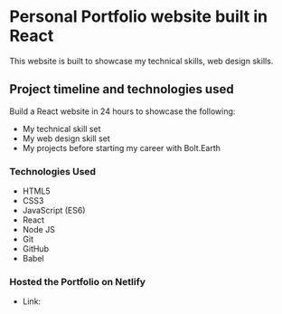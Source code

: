 # Personal Portfolio website built in React

This website is built to showcase my technical skills, web design skills.


## Project timeline and technologies used

Build a React website in 24 hours to showcase the following:
* My technical skill set
* My web design skill set
* My projects before starting my career with Bolt.Earth


### Technologies Used

* HTML5
* CSS3
* JavaScript (ES6)
* React
* Node JS
* Git
* GitHub
* Babel


### Hosted the Portfolio on Netlify

* Link: 
